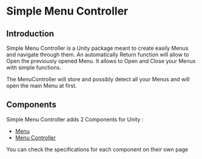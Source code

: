 # Simple Menu Controller

## Introduction
Simple Menu Controller is a Unity package meant to create easily Menus and navigate through them.
An automatically Return function will allow to Open the previously opened Menu.
It allows to Open and Close your Menus with simple functions.

The MenuController will store and possibly detect all your Menus and will open the main Menu at first.

## Components
Simple Menu Controller adds 2 Components for Unity :
- [Menu](Components/Menu.md)
- [Menu Controller](Components/MenuController.md)

You can check the specifications for each component on their own page